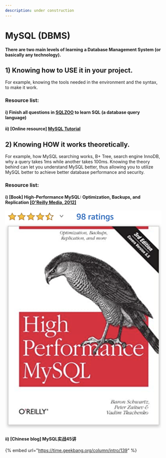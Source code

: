 ```yaml
---
description: under construction
---
```


# MySQL \(DBMS\)

**There are two main levels of learning a Database Management System \(or basically any technology\).**

## 1\) Knowing how to USE it in your project. 

For example, knowing the tools needed in the environment and the syntax, to make it work.

### Resource list:

#### i\) Finish all questions in [SQLZOO](https://sqlzoo.net/) to learn SQL \(a database query language\)

#### ii\) \[Online resource\] [MySQL Tutorial](%20https://www.mysqltutorial.org/)

#### 

## 2\) Knowing HOW it works theoretically. 

For example, how MySQL searching works, B+ Tree, search engine InnoDB, why a query takes 1ms while another takes 100ms. Knowing the theory behind can let you understand MySQL better, thus allowing you to utilize MySQL better to achieve better database performance and security.

### Resource list:

#### i\) \[Book\] High-Performance MySQL: Optimization, Backups, and Replication [\[O'Reilly Media, 2012\]](https://amzn.to/2T21AU5)

![](../../../.gitbook/assets/screenshot-2020-10-16-at-6.30.27-pm.png)

#### ii\) \[Chinese blog\] MySQL实战45讲

{% embed url="https://time.geekbang.org/column/intro/139" %}

## 

### 






